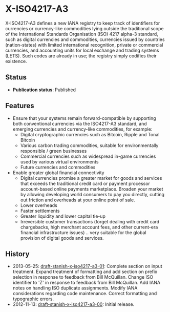 # X-ISO4217-A3

X-ISO4217-A3 defines a new IANA registry to keep track of identifiers for currencies or currency-like commodities lying outside the traditional scope of the International Standards Organisation (ISO) 4217 alpha-3 standard, such as digital currencies and commodities, currencies issued by countries (nation-states) with limited international recognition, private or commercial currencies, and accounting units for local exchange and trading systems (LETS). Such codes are already in use; the registry simply codifies their existence.

## Status

 * __Publication status__: Published

## Features

 * Ensure that your systems remain forward-compatible by supporting both conventional currencies via the ISO4217-A3 standard, and emerging currencies and currency-like commodities, for example:
   * Digital cryptographic currencies such as Bitcoin, Ripple and Tonal Bitcoin
   * Various carbon trading commodities, suitable for environmentally responsible / green businesses
   * Commercial currencies such as widespread in-game currencies used by various virtual environments
   * Future currencies and commodities
 * Enable greater global financial connectivity
   * Digital currencies promise a greater market for goods and services that exceeds the traditional credit card or payment processor account-based online payments marketplace. Broaden your market by allowing developing world consumers to pay you directly, cutting out friction and overheads at your online point of sale.
   * Lower overheads
   * Faster settlements
   * Greater liquidity and lower capital tie-up
   * Irreversible customer transactions (forget dealing with credit card chargebacks, high merchant account fees, and other current-era financial infrastructure issues) .. very suitable for the global provision of digital goods and services.

## History

 * 2013-05-25: [draft-stanish-x-iso4217-a3-01](https://tools.ietf.org/html/draft-stanish-x-iso4217-a3-01): Complete section on input treatment. Expand treatment of formatting and add section on prefix selection in response to feedback from Bill McQuillan. Change ISO identifier to 'Z' in response to feedback from Bill McQuillan. Add IANA notes on handling ISO duplicate assignments. Modify IANA considerations regarding code maintenance. Correct formatting and typographic errors.
 * 2012-11-13: [draft-stanish-x-iso4217-a3-00](https://tools.ietf.org/html/draft-stanish-x-iso4217-a3-00): Initial release.
